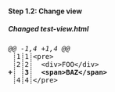 [{]: <helper> (diffStep 1.2)

#### Step 1.2: Change view

##### Changed test-view.html
<pre>
<i>@@ -1,4 +1,4 @@</i>
 ┊1┊1┊&lt;pre&gt;
 ┊2┊2┊  &lt;div&gt;FOO&lt;/div&gt;
<b>+┊ ┊3┊  &lt;span&gt;BAZ&lt;/span&gt;</b>
 ┊4┊4┊&lt;/pre&gt;
</pre>

[}]: #